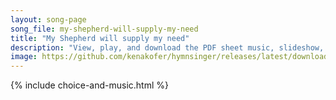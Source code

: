 ```yaml
---
layout: song-page
song_file: my-shepherd-will-supply-my-need
title: "My Shepherd will supply my need"
description: "View, play, and download the PDF sheet music, slideshow, and audio. Lyrics: My Shepherd will supply my need; most holy is your name. In pastures fresh you make me feed, beside the living stream. You bring my wand'ring spirit b... english christian 4part chords"
image: https://github.com/kenakofer/hymnsinger/releases/latest/download/my-shepherd-will-supply-my-need-trad.png
---
```


{% include choice-and-music.html %}